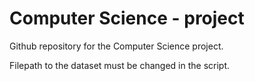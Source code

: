 # Computer Science - project

Github repository for the Computer Science project.

Filepath to the dataset must be changed in the script.

